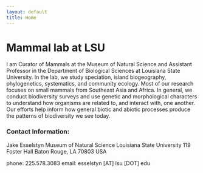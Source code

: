 ```yaml
---
layout: default
title: Home
---
```

<h1>Mammal lab at LSU</h1>
<p>I am Curator of Mammals at the Museum of Natural Science and Assistant Professor in the Department of Biological Sciences at Louisiana State University. In the lab, we study speciation, island biogeography, phylogenetics, systematics, and community ecology.  Most of our research focuses on small mammals from Southeast Asia and Africa. In general, we conduct biodiversity surveys and use genetic and morphological characters to understand how organisms are related to, and interact with, one another.  Our efforts help inform how general biotic and abiotic processes produce the patterns of biodiversity we see today.</p>
          
      
<h3>Contact Information:</h3>
Jake Esselstyn
Museum of Natural Science
Louisiana State University
119 Foster Hall
Baton Rouge, LA 70803
USA

phone: 225.578.3083
email: esselstyn [AT] lsu [DOT] edu
